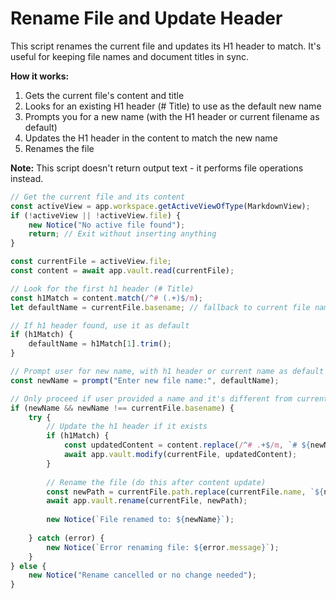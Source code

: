 # Rename File and Update Header

This script renames the current file and updates its H1 header to match. It's useful for keeping file names and document titles in sync.

**How it works:**
1. Gets the current file's content and title
2. Looks for an existing H1 header (# Title) to use as the default new name
3. Prompts you for a new name (with the H1 header or current filename as default)
4. Updates the H1 header in the content to match the new name
5. Renames the file

**Note:** This script doesn't return output text - it performs file operations instead.

```javascript
// Get the current file and its content
const activeView = app.workspace.getActiveViewOfType(MarkdownView);
if (!activeView || !activeView.file) {
    new Notice("No active file found");
    return; // Exit without inserting anything
}

const currentFile = activeView.file;
const content = await app.vault.read(currentFile);

// Look for the first h1 header (# Title)
const h1Match = content.match(/^# (.+)$/m);
let defaultName = currentFile.basename; // fallback to current file name

// If h1 header found, use it as default
if (h1Match) {
    defaultName = h1Match[1].trim();
}

// Prompt user for new name, with h1 header or current name as default
const newName = prompt("Enter new file name:", defaultName);

// Only proceed if user provided a name and it's different from current file name
if (newName && newName !== currentFile.basename) {
    try {
        // Update the h1 header if it exists
        if (h1Match) {
            const updatedContent = content.replace(/^# .+$/m, `# ${newName}`);
            await app.vault.modify(currentFile, updatedContent);
        }
        
        // Rename the file (do this after content update)
        const newPath = currentFile.path.replace(currentFile.name, `${newName}.md`);
        await app.vault.rename(currentFile, newPath);
        
        new Notice(`File renamed to: ${newName}`);
        
    } catch (error) {
        new Notice(`Error renaming file: ${error.message}`);
    }
} else {
    new Notice("Rename cancelled or no change needed");
}
```